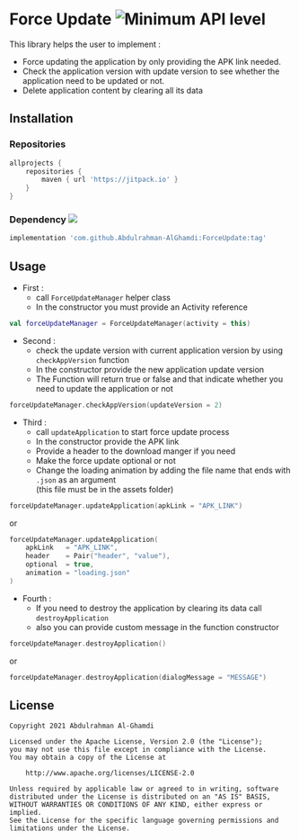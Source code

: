 # Force Update ![Minimum API level](https://img.shields.io/badge/API-23+-yellow)

This library helps the user to implement :
* Force updating the application by only providing the APK link needed. 
* Check the application version with update version to see whether the application need to be updated or not.
* Delete application content by clearing all its data

## Installation

### Repositories

```groovy
allprojects {
    repositories {
        maven { url 'https://jitpack.io' }
    }
}
```
### Dependency [![](https://jitpack.io/v/Abdulrahman-AlGhamdi/ForceUpdate.svg)](https://jitpack.io/#Abdulrahman-AlGhamdi/ForceUpdate)
```groovy
implementation 'com.github.Abdulrahman-AlGhamdi:ForceUpdate:tag'
```

## Usage

* First  : 
    * call `ForceUpdateManager` helper class
    * In the constructor you must provide an Activity reference

```kotlin
val forceUpdateManager = ForceUpdateManager(activity = this)
```

* Second : 
    * check the update version with current application version by using `checkAppVersion` function
    * In the constructor provide the new application update version
    * The Function will return true or false and that indicate whether you need to update the application or not

```kotlin
forceUpdateManager.checkAppVersion(updateVersion = 2)
```

* Third  : 
    * call `updateApplication` to start force update process
    * In the constructor provide the APK link
    * Provide a header to the download manger if you need
    * Make the force update optional or not
    * Change the loading animation by adding the file name that ends with `.json` as an argument <br> (this file must be in the assets folder)

```kotlin
forceUpdateManager.updateApplication(apkLink = "APK_LINK")
```
or
```kotlin
forceUpdateManager.updateApplication(
    apkLink   = "APK_LINK",
    header    = Pair("header", "value"),
    optional  = true,
    animation = "loading.json"
)
```

* Fourth :
    * If you need to destroy the application by clearing its data call `destroyApplication`
    * also you can provide custom message in the function constructor

```kotlin
forceUpdateManager.destroyApplication()
```
or
```kotlin
forceUpdateManager.destroyApplication(dialogMessage = "MESSAGE")
```

## License

```
Copyright 2021 Abdulrahman Al-Ghamdi

Licensed under the Apache License, Version 2.0 (the "License");
you may not use this file except in compliance with the License.
You may obtain a copy of the License at

    http://www.apache.org/licenses/LICENSE-2.0

Unless required by applicable law or agreed to in writing, software
distributed under the License is distributed on an "AS IS" BASIS,
WITHOUT WARRANTIES OR CONDITIONS OF ANY KIND, either express or implied.
See the License for the specific language governing permissions and
limitations under the License.
```
